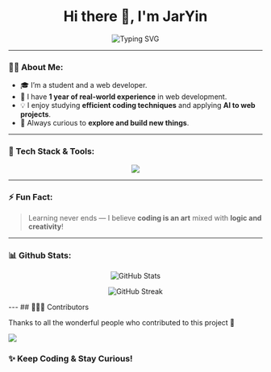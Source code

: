 <h1 align="center">Hi there 👋, I'm JarYin</h1>
<p align="center">
  <img src="https://readme-typing-svg.demolab.com?font=Fira+Code&size=22&pause=1000&color=36BCF7&center=true&vCenter=true&width=435&lines=I'm+a+Student+and+Web+Developer;I+love+Efficient+Coding+%26+AI;Always+Learning+New+Things!" alt="Typing SVG" />
</p>

---

### 🧑‍💻 About Me:

- 🎓 I’m a student and a web developer.
- 💼 I have **1 year of real-world experience** in web development.
- 💡 I enjoy studying **efficient coding techniques** and applying **AI to web projects**.
- 🔭 Always curious to **explore and build new things**.

---

### 🚀 Tech Stack & Tools:

<p align="center">
  <img src="https://skillicons.dev/icons?i=nextjs,angular,react,vue,nodejs,nestjs,express,dotnet,typescript,javascript,css,tailwind,postgresql,mongodb,figma,postman,python,cs,prisma,docker,firebase,supabase,notion" />
</p>

---

### ⚡ Fun Fact:
> Learning never ends — I believe **coding is an art** mixed with **logic and creativity**!

---

### 📊 Github Stats:

<p align="center">
  <img src="https://github-readme-stats.vercel.app/api?username=JarYin&show_icons=true&theme=transparent" alt="GitHub Stats" />
</p>

<p align="center">
  <img src="https://github-readme-streak-stats.herokuapp.com/?user=JarYin&theme=radical" alt="GitHub Streak" />
</p>
---
## 🧑‍🤝‍🧑 Contributors

Thanks to all the wonderful people who contributed to this project 💖

<a href="https://github.com/JarYin/ModularERP/graphs/contributors">
  <img src="https://contrib.rocks/image?repo=JarYin/ModularERP" />
</a>

### ✨ Keep Coding & Stay Curious!
